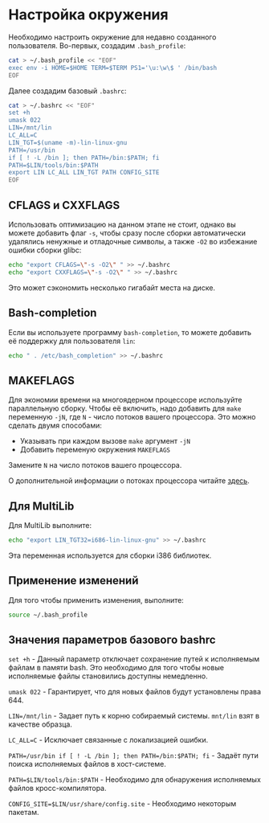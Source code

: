 ﻿# Настройка окружения

Необходимо настроить окружение для недавно созданного пользователя.
Во-первых, создадим `.bash_profile`:

```bash
cat > ~/.bash_profile << "EOF"
exec env -i HOME=$HOME TERM=$TERM PS1='\u:\w\$ ' /bin/bash
EOF
```

Далее создадим базовый `.bashrc`:

```bash
cat > ~/.bashrc << "EOF"
set +h
umask 022
LIN=/mnt/lin
LC_ALL=C
LIN_TGT=$(uname -m)-lin-linux-gnu
PATH=/usr/bin
if [ ! -L /bin ]; then PATH=/bin:$PATH; fi
PATH=$LIN/tools/bin:$PATH
export LIN LC_ALL LIN_TGT PATH CONFIG_SITE
EOF
```

## CFLAGS и CXXFLAGS

Использовать оптимизацию на данном этапе не стоит, однако вы можете добавить флаг `-s`, чтобы сразу после сборки автоматически удалялись ненужные и отладочные символы, а также `-O2` во избежание ошибки сборки glibc:

```bash
echo "export CFLAGS=\"-s -O2\" " >> ~/.bashrc
echo "export CXXFLAGS=\"-s -O2\" " >> ~/.bashrc
```

Это может сэкономить несколько гигабайт места на диске.

## Bash-completion

Если вы используете программу `bash-completion`, то можете добавить её поддержку для пользователя `lin`:

```bash
echo " . /etc/bash_completion" >> ~/.bashrc
```

## MAKEFLAGS

Для экономии времени на многоядерном процессоре используйте параллельную сборку. Чтобы её включить, надо добавить для `make` переменную `-jN`, где `N` - число потоков вашего процессора.
Это можно сделать двумя способами:

- Указывать при каждом вызове `make` аргумент `-jN`
- Добавить переменую окружения `MAKEFLAGS`

Замените `N` на число потоков вашего процессора.

О дополнительной информации о потоках процессора читайте [здесь](prepare/about-threads).

## Для MultiLib

Для MultiLib выполните:

```bash
echo "export LIN_TGT32=i686-lin-linux-gnu" >> ~/.bashrc
```

Эта переменная используется для сборки i386 библиотек.

## Применение изменений

Для того чтобы применить изменения, выполните:

```bash
source ~/.bash_profile
```

## Значения параметров базового bashrc

`set +h` - Данный параметр отключает сохранение путей к исполняемым файлам в памяти bash. Это необходимо для того чтобы новые исполняемые файлы становились доступны немедленно.

`umask 022` - Гарантирует, что для новых файлов будут установлены права 644.

`LIN=/mnt/lin` - Задает путь к корню собираемый системы. `mnt/lin` взят в качестве образца.

`LC_ALL=C` - Исключает связанные с локализацией ошибки.

`PATH=/usr/bin if [ ! -L /bin ]; then PATH=/bin:$PATH; fi` - Задаёт пути поиска исполняемых файлов в хост-системе.

`PATH=$LIN/tools/bin:$PATH` - Необходимо для обнаружения исполняемых файлов кросс-компилятора.

`CONFIG_SITE=$LIN/usr/share/config.site` - Необходимо некоторым пакетам.
